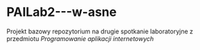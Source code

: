 # PAILab2---w-asne
Projekt bazowy repozytorium na drugie spotkanie laboratoryjne z przedmiotu *Programowanie aplikacji internetowych*
